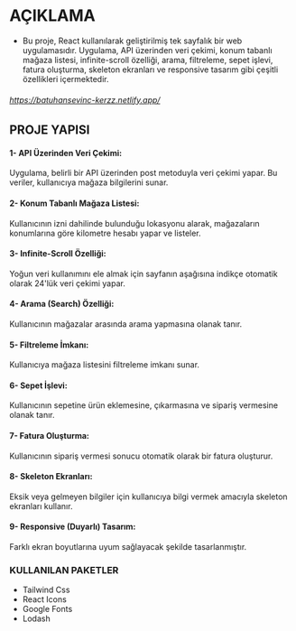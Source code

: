 # AÇIKLAMA
 - Bu proje, React kullanılarak geliştirilmiş tek sayfalık bir web uygulamasıdır. Uygulama, API üzerinden veri çekimi, konum tabanlı mağaza listesi, infinite-scroll özelliği, arama, filtreleme, sepet işlevi, fatura oluşturma, skeleton ekranları ve responsive tasarım gibi çeşitli özellikleri içermektedir.

 ###### https://batuhansevinc-kerzz.netlify.app/

## PROJE YAPISI

#### 1- API Üzerinden Veri Çekimi: 
Uygulama, belirli bir API üzerinden post metoduyla veri çekimi yapar. Bu veriler, kullanıcıya mağaza bilgilerini sunar.

#### 2- Konum Tabanlı Mağaza Listesi: 
Kullanıcının izni dahilinde bulunduğu lokasyonu alarak, mağazaların konumlarına göre kilometre hesabı yapar ve listeler.

#### 3- Infinite-Scroll Özelliği: 
Yoğun veri kullanımını ele almak için sayfanın aşağısına indikçe otomatik olarak 24'lük veri çekimi yapar.

#### 4- Arama (Search) Özelliği: 
Kullanıcının mağazalar arasında arama yapmasına olanak tanır.

#### 5- Filtreleme İmkanı: 
Kullanıcıya mağaza listesini filtreleme imkanı sunar.

#### 6- Sepet İşlevi: 
Kullanıcının sepetine ürün eklemesine, çıkarmasına ve sipariş vermesine olanak tanır.

#### 7- Fatura Oluşturma: 
Kullanıcının sipariş vermesi sonucu otomatik olarak bir fatura oluşturur.

#### 8- Skeleton Ekranları: 
Eksik veya gelmeyen bilgiler için kullanıcıya bilgi vermek amacıyla skeleton ekranları kullanır.

#### 9- Responsive (Duyarlı) Tasarım: 
Farklı ekran boyutlarına uyum sağlayacak şekilde tasarlanmıştır.

### KULLANILAN PAKETLER
 - Tailwind Css
 - React Icons
 - Google Fonts
 - Lodash